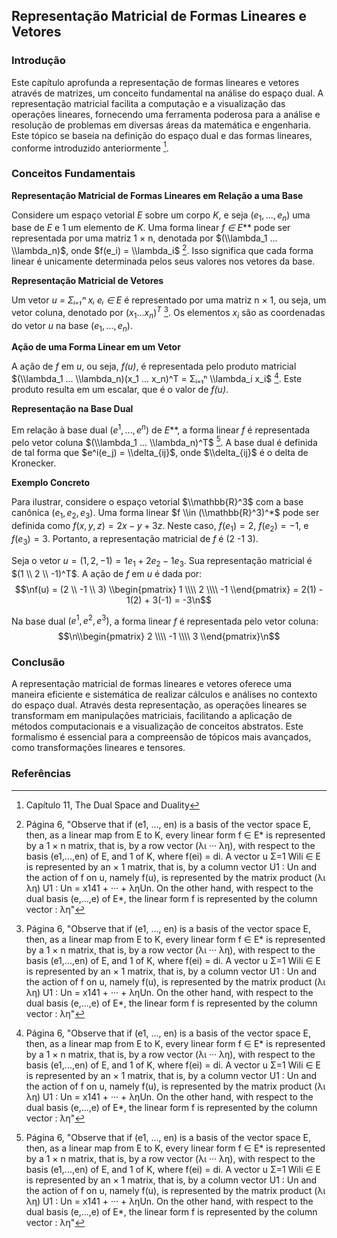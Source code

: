 ## Representação Matricial de Formas Lineares e Vetores

### Introdução
Este capítulo aprofunda a representação de formas lineares e vetores através de matrizes, um conceito fundamental na análise do espaço dual. A representação matricial facilita a computação e a visualização das operações lineares, fornecendo uma ferramenta poderosa para a análise e resolução de problemas em diversas áreas da matemática e engenharia. Este tópico se baseia na definição do espaço dual e das formas lineares, conforme introduzido anteriormente [^1].

### Conceitos Fundamentais

**Representação Matricial de Formas Lineares em Relação a uma Base**

Considere um espaço vetorial *E* sobre um corpo *K*, e seja $(e_1, ..., e_n)$ uma base de *E* e 1 um elemento de *K*. Uma forma linear *f ∈ E*** pode ser representada por uma matriz 1 × n, denotada por $(\\lambda_1 ... \\lambda_n)$, onde $f(e_i) = \\lambda_i$ [^6]. Isso significa que cada forma linear é unicamente determinada pelos seus valores nos vetores da base.

**Representação Matricial de Vetores**

Um vetor *u = Σᵢ₌₁ⁿ xᵢ eᵢ ∈ E* é representado por uma matriz n × 1, ou seja, um vetor coluna, denotado por $(x_1 ... x_n)^T$ [^6]. Os elementos $x_i$ são as coordenadas do vetor *u* na base $(e_1, ..., e_n)$.

**Ação de uma Forma Linear em um Vetor**

A ação de *f* em *u*, ou seja, *f(u)*, é representada pelo produto matricial $(\\lambda_1 ... \\lambda_n)(x_1 ... x_n)^T = Σᵢ₌₁ⁿ \\lambda_i x_i$ [^6].  Este produto resulta em um escalar, que é o valor de *f(u)*.

**Representação na Base Dual**

Em relação à base dual $(e^1, ..., e^n)$ de *E***, a forma linear *f* é representada pelo vetor coluna $(\\lambda_1 ... \\lambda_n)^T$ [^6]. A base dual é definida de tal forma que $e^i(e_j) = \\delta_{ij}$, onde $\\delta_{ij}$ é o delta de Kronecker.

**Exemplo Concreto**

Para ilustrar, considere o espaço vetorial $\\mathbb{R}^3$ com a base canônica $(e_1, e_2, e_3)$. Uma forma linear $f \\in (\\mathbb{R}^3)^*$ pode ser definida como $f(x, y, z) = 2x - y + 3z$.  Neste caso, $f(e_1) = 2$, $f(e_2) = -1$, e $f(e_3) = 3$. Portanto, a representação matricial de *f* é (2 -1 3).

Seja o vetor $u = (1, 2, -1) = 1e_1 + 2e_2 - 1e_3$. Sua representação matricial é $(1 \\ 2 \\ -1)^T$.  A ação de *f* em *u* é dada por:
$$\nf(u) = (2 \\ -1 \\ 3) \\begin{pmatrix} 1 \\\\ 2 \\\\ -1 \\end{pmatrix} = 2(1) - 1(2) + 3(-1) = -3\n$$

Na base dual $(e^1, e^2, e^3)$, a forma linear *f* é representada pelo vetor coluna:
$$\n\\begin{pmatrix} 2 \\\\ -1 \\\\ 3 \\end{pmatrix}\n$$

### Conclusão

A representação matricial de formas lineares e vetores oferece uma maneira eficiente e sistemática de realizar cálculos e análises no contexto do espaço dual. Através desta representação, as operações lineares se transformam em manipulações matriciais, facilitando a aplicação de métodos computacionais e a visualização de conceitos abstratos. Este formalismo é essencial para a compreensão de tópicos mais avançados, como transformações lineares e tensores.

### Referências
[^1]: Capítulo 11, The Dual Space and Duality
[^6]: Página 6, "Observe that if (e1, ..., en) is a basis of the vector space E, then, as a linear map from E to K, every linear form f ∈ E* is represented by a 1 × n matrix, that is, by a row vector (λι ··· λη), with respect to the basis (e1,...,en) of E, and 1 of K, where f(ei) = di. A vector u Σ=1 Wili ∈ E is represented by an × 1 matrix, that is, by a column vector U1 : Un and the action of f on u, namely f(u), is represented by the matrix product (λι λη) U1 : Un = x141 + ··· + ληUn. On the other hand, with respect to the dual basis (e,...,e) of E*, the linear form f is represented by the column vector : λη"
<!-- END -->